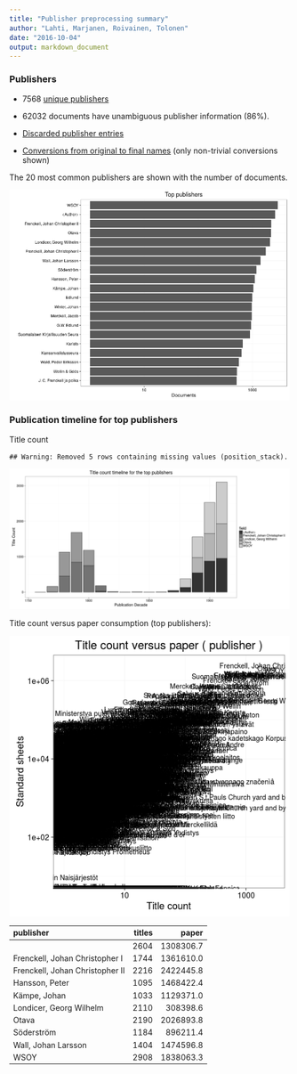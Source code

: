 ```yaml
---
title: "Publisher preprocessing summary"
author: "Lahti, Marjanen, Roivainen, Tolonen"
date: "2016-10-04"
output: markdown_document
---
```



### Publishers

 * 7568 [unique publishers](output.tables/publisher_accepted.csv)

 * 62032 documents have unambiguous publisher information (86%). 

 * [Discarded publisher entries](output.tables/publisher_discarded.csv)

 * [Conversions from original to final names](output.tables/publisher_conversion_nontrivial.csv) (only non-trivial conversions shown)


The 20 most common publishers are shown with the number of documents. 

![plot of chunk summarypublisher2](figure/summarypublisher2-1.png)

### Publication timeline for top publishers

Title count


```
## Warning: Removed 5 rows containing missing values (position_stack).
```

![plot of chunk summaryTop10pubtimeline](figure/summaryTop10pubtimeline-1.png)



Title count versus paper consumption (top publishers):

![plot of chunk publishertitlespapers](figure/publishertitlespapers-1.png)

|publisher                       | titles|     paper|
|:-------------------------------|------:|---------:|
|<Author>                        |   2604| 1308306.7|
|Frenckell, Johan Christopher I  |   1744| 1361610.0|
|Frenckell, Johan Christopher II |   2216| 2422445.8|
|Hansson, Peter                  |   1095| 1468422.4|
|Kämpe, Johan                    |   1033| 1129371.0|
|Londicer, Georg Wilhelm         |   2110|  308398.6|
|Otava                           |   2190| 2026893.8|
|Söderström                      |   1184|  896211.4|
|Wall, Johan Larsson             |   1404| 1474596.8|
|WSOY                            |   2908| 1838063.3|


